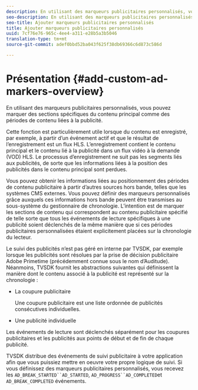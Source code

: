 ```yaml
---
description: En utilisant des marqueurs publicitaires personnalisés, vous pouvez marquer des sections spécifiques du contenu principal comme des périodes de contenu liées à la publicité.
seo-description: En utilisant des marqueurs publicitaires personnalisés, vous pouvez marquer des sections spécifiques du contenu principal comme des périodes de contenu liées à la publicité.
seo-title: Ajouter marqueurs publicitaires personnalisés
title: Ajouter marqueurs publicitaires personnalisés
uuid: 7cf76e76-965c-4ee4-a311-e28b5a3b5046
translation-type: tm+mt
source-git-commit: adef0bbd52ba043f625f38db69366c6d873c586d

---
```



# Présentation {#add-custom-ad-markers-overview}

En utilisant des marqueurs publicitaires personnalisés, vous pouvez marquer des sections spécifiques du contenu principal comme des périodes de contenu liées à la publicité.

Cette fonction est particulièrement utile lorsque du contenu est enregistré, par exemple, à partir d’un événement actif et que le résultat de l’enregistrement est un flux HLS. L’enregistrement contient le contenu principal et le contenu lié à la publicité dans un flux vidéo à la demande (VOD) HLS. Le processus d’enregistrement ne suit pas les segments liés aux publicités, de sorte que les informations liées à la position des publicités dans le contenu principal sont perdues.

Vous pouvez obtenir les informations liées au positionnement des périodes de contenu publicitaire à partir d’autres sources hors bande, telles que les systèmes CMS externes. Vous pouvez définir des marqueurs personnalisés grâce auxquels ces informations hors bande peuvent être transmises au sous-système du gestionnaire de chronologie. L’intention est de marquer les sections de contenu qui correspondent au contenu publicitaire spécifié de telle sorte que tous les événements de lecture spécifiques à une publicité soient déclenchés de la même manière que si ces périodes publicitaires personnalisées étaient explicitement placées sur la chronologie du lecteur.

Le suivi des publicités n’est pas géré en interne par TVSDK, par exemple lorsque les publicités sont résolues par la prise de décision publicitaire Adobe Primetime (précédemment connue sous le nom d’Auditude). Néanmoins, TVSDK fournit les abstractions suivantes qui définissent la manière dont le contenu associé à la publicité est représenté sur la chronologie :

* La coupure publicitaire

   Une coupure publicitaire est une liste ordonnée de publicités consécutives individuelles.
* Une publicité individuelle

Les événements de lecture sont déclenchés séparément pour les coupures publicitaires et les publicités aux points de début et de fin de chaque publicité.

TVSDK distribue des événements de suivi publicitaire à votre application afin que vous puissiez mettre en oeuvre votre propre logique de suivi. Si vous définissez des marqueurs publicitaires personnalisés, vous recevez les `AD_BREAK_STARTED``AD_STARTED`, `AD_PROGRESS``AD_COMPLETED`et `AD_BREAK_COMPLETED` événements.